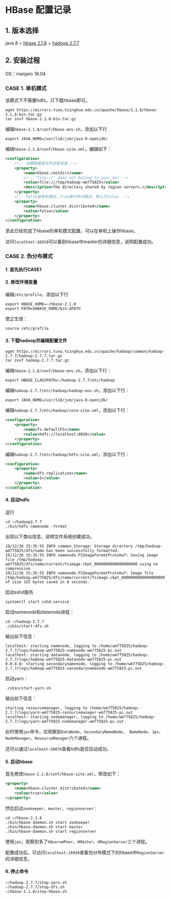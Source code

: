  # HBase 配置记录

## 1. 版本选择

java 8 + [hbase 2.1.8](https://mirrors.tuna.tsinghua.edu.cn/apache/hbase/2.1.8/hbase-2.1.8-bin.tar.gz) + [hadoop 2.7.7](https://mirrors.tuna.tsinghua.edu.cn/apache/hadoop/common/hadoop-2.7.7/hadoop-2.7.7.tar.gz)

## 2. 安装过程

OS：manjaro 18.04

### CASE 1. 单机模式

 该模式下不需要hdfs，只下载hbase即可。

```shell
wget https://mirrors.tuna.tsinghua.edu.cn/apache/hbase/2.1.8/hbase-2.1.8-bin.tar.gz
tar zxvf hbase-2.1.8-bin.tar.gz
```

编辑```hbase-2.1.8/conf/hbase-env.sh```，添加以下行

```shell
export JAVA_HOME=/usr/lib/jvm/java-8-openjdk/
```

编辑```hbase-2.1.8/conf/hbase-site.xml```，编辑如下：

```xml
<configuration>
    <!-- 设置数据库文件存放目录 -->
    <property>
        <name>hbase.rootdir</name>
        <!-- "file://" does not belong to your dir.-->
        <value>file:///tmp/hadoop-wm775825</value>
        <description>The directory shared by region servers.</description>
    </property>
	<!-- false是单机模式，true是分布式模式，默认为false  -->
	<property>
        <name>hbase.cluster.distributed</name>
        <value>false</value>
	</property>
</configuration>
```

至此已经完成了hbase的单机模式配置，可以在单机上操作hbase。

访问```localhost:16010```可以看到hbase中master的详细信息，说明配置成功。

### CASE 2. 伪分布模式

#### 1. 首先执行CASE1

#### 2. 修改环境变量

编辑```/etc/profile```，添加以下行

```
export HBASE_HOME=~/hbase-2.1.8
export PATH=$HBASE_HOME/bin:$PATH
```

使之生效：

```shell
source /etc/profile
```

#### 3. 下载hadoop并编辑配置文件

```shell
wget https://mirrors.tuna.tsinghua.edu.cn/apache/hadoop/common/hadoop-2.7.7/hadoop-2.7.7.tar.gz
tar zxvf hadoop-2.7.7.tar.gz
```

编辑```hbase-2.1.8/conf/hbase-env.sh```，添加以下行：

```shell
export HBASE_CLASSPATH=~/hadoop-2.7.7/etc/hadoop
```

编辑```hadoop-2.7.7/etc/hadoop/hadoop-env.sh```，添加以下行：

```shell
export JAVA_HOME=/usr/lib/jvm/java-8-openjdk/
```

编辑```hadoop-2.7.7/etc/hadoop/core-site.xml```，添加以下行：

```xml
<configuration>
    <property>
        <name>fs.defaultFS</name>
        <value>hdfs://localhost:8020</value>
    </property>
</configuration>
```

编辑```hadoop-2.7.7/etc/hadoop/hdfs-site.xml```，添加以下行：

```xml
<configuration>
    <property>
        <name>dfs.replication</name>
        <value>1</value>
    </property>
</configuration>
```

#### 4. 启动hdfs

运行

```shell
cd ~/hadoop2.7.7
./bin/hdfs namenode -format
```

出现以下类似信息，说明文件系统创建成功。

```
19/12/26 15:35:55 INFO common.Storage: Storage directory /tmp/hadoop-wm775825/dfs/name has been successfully formatted.
19/12/26 15:35:55 INFO namenode.FSImageFormatProtobuf: Saving image file /tmp/hadoop-wm775825/dfs/name/current/fsimage.ckpt_0000000000000000000 using no compression
19/12/26 15:35:55 INFO namenode.FSImageFormatProtobuf: Image file /tmp/hadoop-wm775825/dfs/name/current/fsimage.ckpt_0000000000000000000 of size 325 bytes saved in 0 seconds.
```

启动sshd服务

```shell
systemctl start sshd.service
```

启动namenode和datanode进程：

```shell
cd ~/hadoop-2.7.7
./sbin/start-dfs.sh
```

输出如下信息：

```
localhost: starting namenode, logging to /home/wm775825/hadoop-2.7.7/logs/hadoop-wm775825-namenode-wm775825-pc.out
localhost: starting datanode, logging to /home/wm775825/hadoop-2.7.7/logs/hadoop-wm775825-datanode-wm775825-pc.out
0.0.0.0: starting secondarynamenode, logging to /home/wm775825/hadoop-2.7.7/logs/hadoop-wm775825-secondarynamenode-wm775825-pc.out
```

启动yarn：

```shell
./sbin/start-yarn.sh
```

输出如下信息：

```
starting resourcemanager, logging to /home/wm775825/hadoop-2.7.7/logs/yarn-wm775825-resourcemanager-wm775825-pc.out
localhost: starting nodemanager, logging to /home/wm775825/hadoop-2.7.7/logs/yarn-wm775825-nodemanager-wm775825-pc.out
```

此时使用```jps```命令，应观察到```DataNode```、```SecondaryNameNode```、``` NameNode```、```Jps```、```NodeManager```、```ResourceManager```六个进程。

还可以通过```localhost:50070```查看hdfs是否启动成功。

#### 5. 启动hbase

首先修改```hbase-2.1.8/conf/hbase-site.xml```，修改如下：

```xml
<property>
    <name>hbase.cluster.distributed</name>
    <value>true</value>
</property>
```

然后启动```zookeeper```、```master```、```regionserver```：

```shell
cd ~/hbase-2.1.8
./bin/hbase-daemon.sh start zookeeper
./bin/hbase-daemon.sh start master
./bin/hbase-daemon.sh start regionserver
```

使用```jps```，观察到多了```HQuorumPeer```、```HMaster```、```HRegionServer```三个进程。

配置成功后，可访问```localhost:16030```查看伪分布模式下的hbase中```RegionServer```的详细信息。

#### 6. 停止命令

```shell
~/hadoop-2.7.7/stop-yarn.sh
~/hadoop-2.7.7/stop-dfs.sh
~/hbase-2.1.8/stop-hbase.sh
```







































